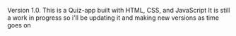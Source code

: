 Version 1.0.
This is a Quiz-app built with HTML, CSS, and JavaScript
It is still a work in progress so i'll be updating it and 
making new versions as time goes on 
